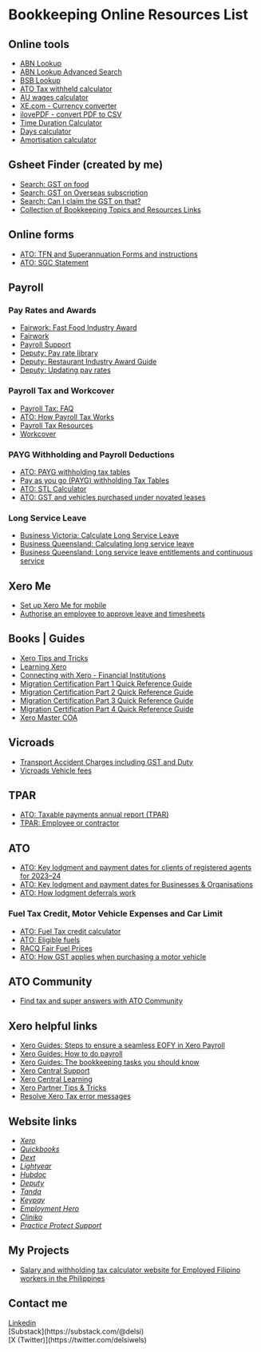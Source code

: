# Bookkeeping Online Resources List


## Online tools
* [ABN Lookup](https://abr.business.gov.au/Search)
* [ABN Lookup Advanced Search](https://www.abr.business.gov.au/Search/Advanced)
* [BSB Lookup](https://bsb.auspaynet.com.au/)
* [ATO Tax withheld calculator](https://www.ato.gov.au/Calculators-and-tools/Tax-withheld-calculator)
* [AU wages calculator](https://paycalculator.com.au/)
* [XE.com - Currency converter](https://www.xe.com/)
* [ilovePDF - convert PDF to CSV](https://www.ilovepdf.com/)
* [Time Duration Calculator](https://www.calculator.net/time-duration-calculator.html?starthour=7&startmin=00&startsec=0&startunit=a&endhour=8&endmin=15&endsec=0&endunit=a&ctype=1&x=53&y=21)
* [Days calculator](https://www.timeanddate.com/date/duration.html)
* [Amortisation calculator](https://www.bretwhissel.net/cgi-bin/amortize)


## Gsheet Finder (created by me)
 * [Search: GST on food](https://docs.google.com/spreadsheets/d/1-goehBr1RhA5ZqH05dxF648aXvIZNAGiW9stC8ZsquI/edit#gid=1842926729)
 * [Search: GST on Overseas subscription](https://docs.google.com/spreadsheets/d/1-goehBr1RhA5ZqH05dxF648aXvIZNAGiW9stC8ZsquI/edit#gid=1733277696)
 * [Search: Can I claim the GST on that?](https://docs.google.com/spreadsheets/d/1-goehBr1RhA5ZqH05dxF648aXvIZNAGiW9stC8ZsquI/edit#gid=690612485)
 * [Collection of Bookkeeping Topics and Resources Links](https://docs.google.com/spreadsheets/d/1LsqbInpHpnWJhvXSNGTfbQoeXFC4JudoC0932d8231s/edit?usp=sharing)


## Online forms
* [ATO: TFN and Superannuation Forms and instructions](https://www.ato.gov.au/forms-and-instructions#sortCriteria=%40dateupdated%20descending)
* [ATO: SGC Statement](https://www.ato.gov.au/forms-and-instructions/super-guarantee-charge-sgc-statement#ato-Gettheform)


## Payroll 

### Pay Rates and Awards
* [Fairwork: Fast Food Industry Award](https://www.fairwork.gov.au/find-help-for/fast-food-restaurants-cafes/fast-food-industry)
* [Fairwork](https://www.fwc.gov.au/)
* [Payroll Support](https://support.yourpayroll.com.au/hc/en-au/articles/5015381108111-Electrical-Electronic-and-Communications-Contracting-Award-2020-MA000025)
* [Deputy: Pay rate library](https://help.deputy.com/hc/en-au/articles/4661165323919-Pay-rate-library#australian-awards)
* [Deputy: Restaurant Industry Award Guide](https://help.deputy.com/hc/en-au/articles/4661990782479-Restaurant-Industry-Award-RIA-MA000119#h_01GZMZS6D346T9PGS8VFDD3MYQ)
* [Deputy: Updating pay rates](https://help.deputy.com/hc/en-au/articles/4976714749071-Updating-pay-rates-in-Deputy)


### Payroll Tax and Workcover
* [Payroll Tax: FAQ](https://www.e-bas.com.au/payroll-tax-what-who-why-how-much/)
* [ATO: How Payroll Tax Works](https://business.gov.au/finance/taxation/payroll-tax)
* [Payroll Tax Resources](https://www.payrolltax.gov.au/resources#resources__rates_and_thresholds)
* [Workcover](https://www.worksafe.vic.gov.au/resources/insurance-premium-simulator-spreadsheet)

### PAYG Withholding and Payroll Deductions
* [ATO: PAYG withholding tax tables](https://www.ato.gov.au/tax-rates-and-codes/tax-tables-overview)
* [Pay as you go (PAYG) withholding Tax Tables](https://www.ato.gov.au/tax-rates-and-codes/tax-tables-overview)
* [ATO: STL Calculator](https://www.ato.gov.au/calculators-and-tools/study-and-training-loan-repayment-calculator)
* [ATO: GST and vehicles purchased under novated leases](https://www.ato.gov.au/businesses-and-organisations/gst-excise-and-indirect-taxes/gst/in-detail/your-industry/motor-vehicle-and-transport/gst-and-vehicles-purchased-under-novated-leases)

### Long Service Leave
* [Business Victoria: Calculate Long Service Leave](https://business.vic.gov.au/business-information/staff-and-hr/long-service-leave-victoria/calculate-long-service-leave)
* [Business Queensland: Calculating long service leave](https://www.business.qld.gov.au/running-business/employing/legal-obligations/long-service-leave/calculating)
* [Business Queensland: Long service leave entitlements and continuous service](https://www.business.qld.gov.au/running-business/employing/legal-obligations/long-service-leave/entitlements#:~:text=The%20entitlement%20to%20long%20service%20leave%20is%20calculated,10%20%3D%20number%20of%20hours%20long%20service%20leave.)
  
## Xero Me
* [Set up Xero Me for mobile](https://xero.my.site.com/s/article/Xero-Me-for-mobile)
* [Authorise an employee to approve leave and timesheets](https://central.xero.com/s/article/Authorise-an-employee-to-approve-leave-and-timesheets#:~:text=In%20the%20Payroll%20menu%2C%20select%20Employees.%20Click%20the,leave%2C%20select%20the%20Authorised%20to%20approve%20leave%20checkbox.)

## Books | Guides
* [Xero Tips and Tricks](https://drive.google.com/file/d/1bhPtIE0mDe_jCmGJwXNpHDidChhEQu8H/view?usp=share_link)
* [Learning Xero](https://drive.google.com/file/d/1EeWpHJpysXO2_Aa_Xvt0NNfmqgFTnUgg/view?usp=share_link)
* [Connecting with Xero - Financial Institutions](https://drive.google.com/file/d/1cLfKnuz2yBPhl6Jg6uFfxnU0vHdMioZ_/view?usp=sharing)
* [Migration Certification Part 1 Quick Reference Guide](https://drive.google.com/file/d/1Amftv8F1LNCn5j7wqMyDptsG-oXBFJQb/view?usp=share_link)
* [Migration Certification Part 2 Quick Reference Guide](https://drive.google.com/file/d/1s_VKB0FMeJXDEUDo7WOIGEmAWAw3UeTr/view?usp=sharing)
* [Migration Certification Part 3 Quick Reference Guide](https://drive.google.com/file/d/1bWn_jWVj9d58zQZeOpdcwBry01mH5b3t/view?usp=sharing)
* [Migration Certification Part 4 Quick Reference Guide](https://drive.google.com/file/d/1Tp9abfDi50SwtTsHiHg9Ho3M2KtWPcfb/view?usp=share_link)
* [Xero Master COA](https://drive.google.com/file/d/1ZS70Fhe8MoNWk2Y_siaDlGpYOTnbnebq/view?usp=share_link)
  
## Vicroads
* [Transport Accident Charges including GST and Duty](https://www.tac.vic.gov.au/__data/assets/pdf_file/0004/758686/TAC-Premiums-2023_24.pdf)
* [Vicroads Vehicle fees](https://www.vicroads.vic.gov.au/registration/registration-fees/vehicle-registration-fees)


## TPAR
* [ATO: Taxable payments annual report (TPAR)](https://www.ato.gov.au/businesses-and-organisations/preparing-lodging-and-paying/reports-and-returns/taxable-payments-annual-report)
* [TPAR: Employee or contractor](https://www.ato.gov.au/businesses-and-organisations/hiring-and-paying-your-workers/employee-or-contractor)


## ATO 
* [ATO: Key lodgment and payment dates for clients of registered agents for 2023–24](https://www.ato.gov.au/tax-and-super-professionals/for-tax-professionals/prepare-and-lodge/due-dates)
* [ATO: Key lodgment and payment dates for Businesses & Organisations](https://www.ato.gov.au/businesses-and-organisations/preparing-lodging-and-paying/reports-and-returns/due-dates-for-lodging-and-paying/due-dates-by-month)
* [ATO: How lodgment deferrals work](https://www.ato.gov.au/tax-and-super-professionals/for-tax-professionals/prepare-and-lodge/lodgment-program-deferrals/how-lodgment-deferrals-work)

###  Fuel Tax Credit, Motor Vehicle Expenses and Car Limit
* [ATO: Fuel Tax credit calculator](https://www.ato.gov.au/single-page-applications/calculatorsandtools#FTCCalc/questions)
* [ATO: Eligible fuels](https://www.ato.gov.au/businesses-and-organisations/income-deductions-and-concessions/incentives-and-concessions/fuel-schemes/fuel-tax-credits-business/eligibility/eligible-fuels)
* [RACQ Fair Fuel Prices](https://www.racq.com.au/car/fair-fuel-prices?phracq_body_0_phracq_contentcontainer_0_FuelTypesDDL=37&location=Brisbane%20QLD,%20Australia)
* [ATO: How GST applies when purchasing a motor vehicle](https://www.ato.gov.au/businesses-and-organisations/gst-excise-and-indirect-taxes/gst/in-detail/your-industry/motor-vehicle-and-transport/gst-and-motor-vehicles/purchasing-a-motor-vehicle)


## ATO Community
* [Find tax and super answers with ATO Community](https://community.ato.gov.au/s/)


## Xero helpful links
* [Xero Guides: Steps to ensure a seamless EOFY in Xero Payroll](https://blog.xero.com/small-business-resources/steps-to-a-seamless-eofy/)
* [Xero Guides: How to do payroll](https://community.ato.gov.au/s/)
* [Xero Guides: The bookkeeping tasks you should know](https://www.xero.com/au/guides/how-to-do-bookkeeping/)
* [Xero Central Support](https://central.xero.com/s/)
* [Xero Central Learning](https://central.xero.com/s/learning)
* [Xero Partner Tips & Tricks](https://central.xero.com/s/question/0D53m00007f8Wg8CAE/skill-up-share-your-xero-partner-tips-with-your-community)
* [Resolve Xero Tax error messages](https://central.xero.com/s/article/Getting-an-error-message-in-Xero-Tax#GeneralXeroTaxerrors)


## Website links
* _[Xero](https://www.xero.com/au/login/)_
* _[Quickbooks](https://accounts.intuit.com/app/sign-in?app_group=QBO&asset_alias=Intuit.accounting.core.qbowebapp&locale=en-AU&state=%7B%22queryParams%22%3A%7B%22locale%22%3A%22en-AU%22%7D%7D&app_environment=prod)_
* _[Dext](https://app.dext.com/login/)_
* _[Lightyear](https://app.lightyear.cloud/login)_
* _[Hubdoc](https://app.hubdoc.com/login)_
* _[Deputy](https://once.deputy.com/my/login?redirect_url=https%3A%2F%2Fonce.deputy.com%2Fmy%2F)_
* _[Tanda](https://my.tanda.co/login)_
* _[Keypay](https://keypay.yourpayroll.com.au/)_
* _[Employment Hero](https://employmenthero.yourpayroll.com.au/)_
* _[Cliniko](https://www.cliniko.com/login/)_
* _[Practice Protect Support](https://support.practiceprotect.com/get-in-contact/)_

## My Projects
* [Salary and withholding tax calculator website for Employed Filipino workers in the Philippines](https://portfolio-1acc0.web.app/)
  

## Contact me
<div class="badge-base LI-profile-badge" data-locale="en_US" data-size="medium" data-theme="light" data-type="VERTICAL" data-vanity="delsi-sierra" data-version="v1"><a class="badge-base__link LI-simple-link" href="https://ph.linkedin.com/in/delsi-sierra?trk=profile-badge">Linkedin</a></div> 
[Substack](https://substack.com/@delsi) <br />
[X (Twitter)](https://twitter.com/delsiwels) <br />

